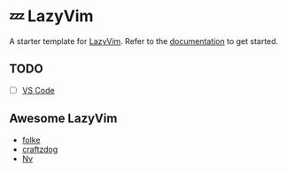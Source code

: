 # 💤 LazyVim

A starter template for [LazyVim](https://github.com/LazyVim/LazyVim).
Refer to the [documentation](https://lazyvim.github.io/installation) to get started.

## TODO

- [ ] [VS Code](https://www.lazyvim.org/extras/vscode)

## Awesome LazyVim

- [folke](https://github.com/folke/dot/tree/master/nvim)
- [craftzdog](https://github.com/craftzdog/dotfiles-public/tree/master/.config/nvim)
- [Nv](https://github.com/appelgriebsch/Nv)
